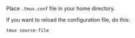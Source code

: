Place `.tmux.conf` file in your home directory.

If you want to reload the configuration file, do this:
```shell
tmux source-file
```

